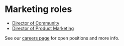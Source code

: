 # Marketing roles

- [Director of Community](./director_of_community.md)
- [Director of Product Marketing](./director_of_product_marketing.md)

See our [careers page](../../../company/careers.md) for open positions and more info.
